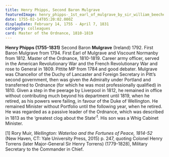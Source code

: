 ```yaml
---
title: Henry Phipps, Second Baron Mulgrave
featuredImage: henry_phipps-_1st_earl_of_mulgrave_by_sir_william_beechey.jpg
date: 1755-02-14T05:20:02.000Z
displayDate: February 14, 1755 - April 7, 1831
category: colleagues
card: Master of the Ordnance, 1810-1819
---
```


**Henry Phipps (1755-1831)** Second Baron **Mulgrave** (Ireland) 1792. First Baron Mulgrave from 1794. First Earl of Mulgrave and Viscount Normanby from 1812. Master of the Ordnance, 1810-1819. Career army officer, served in the American Revolutionary War and the French Revolutionary War and rose to General in 1809. Pittite MP from 1784 and good debater. Mulgrave was Chancellor of the Duchy of Lancaster and Foreign Secretary in Pitt’s second government, then was given the Admiralty under Portland and transferred to Ordnance (for which he was most professionally qualified) in 1810. Given a step in the peerage by Liverpool in 1812, he remained in office without contributing much beyond his department until 1819, when he retired, as his powers were failing, in favour of the Duke of Wellington. He remained Minister without Portfolio until the following year, when he retired. He was regarded as a passive leader of the Ordnance, which was described in 1813 as the ‘greatest clog about the State’<sup>1</sup>. His son was a Whig Cabinet Minister.

\[1] Rory Muir, _Wellington: Waterloo and the Fortunes of Peace, 1814-52_ (New Haven, CT: Yale University Press, 2015) p. 247, quoting Colonel Henry Torrens (later Major-General Sir Henry Torrens) (1779-1828), Military Secretary to the Commander in Chief.
